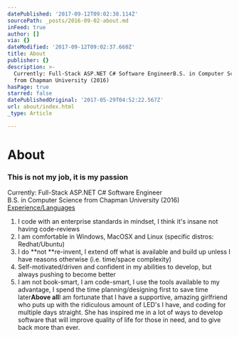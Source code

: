 ```yaml
---
datePublished: '2017-09-12T09:02:38.114Z'
sourcePath: _posts/2016-09-02-about.md
inFeed: true
author: []
via: {}
dateModified: '2017-09-12T09:02:37.660Z'
title: About
publisher: {}
description: >-
  Currently: Full-Stack ASP.NET C# Software EngineerB.S. in Computer Science
  from Chapman University (2016)
hasPage: true
starred: false
datePublishedOriginal: '2017-05-29T04:52:22.567Z'
url: about/index.html
_type: Article

---
```

# About

### **This is not my job, it is my passion**

Currently: Full-Stack ASP.NET C\# Software Engineer  
B.S. in Computer Science from Chapman University (2016)
[Experience/Languages][0]

1. I code with an enterprise standards in mindset, I think it's insane not having code-reviews
2. I am comfortable in Windows, MacOSX and Linux (specific distros: Redhat/Ubuntu)
3. I do **not **re-invent, I extend off what is available and build up unless I have reasons otherwise (i.e. time/space complexity)
4. Self-motivated/driven and confident in my abilities to develop, but always pushing to become better
5. I am not book-smart, I am code-smart, I use the tools available to my advantage, I spend the time planning/designing first to save time later**Above all**I am fortunate that I have a supportive, amazing girlfriend who puts up with the ridiculous amount of LED's I have, and coding for multiple days straight. She has inspired me in a lot of ways to develop software that will improve quality of life for those in need, and to give back more than ever.

[0]: https://www.linkedin.com/in/sethrdesantis/